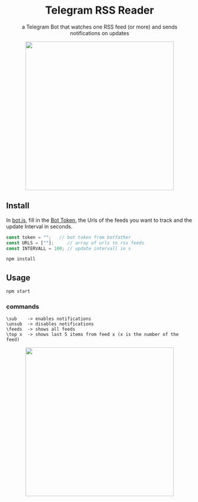 <h1 align="center">Telegram RSS Reader</h1>

<div align="center">

a Telegram Bot that watches one RSS feed (or more) and sends notifications on updates

<p align="center">
    <img src="https://i.imgur.com/24EkROy.jpg" width="400"/>
</p>

</div>

## Install

In [bot.js](https://github.com/Janniku9/telegram-rss-reader/blob/master/bot.js), fill in the [Bot Token](https://core.telegram.org/bots), the Urls of the feeds you want to track and the update Interval in seconds. 

```js
const token = "";   // bot token from botfather
const URLS = [""];     // array of urls to rss feeds
const INTERVALL = 100; // update intervall in s
```

```bash
npm install
```

## Usage

```bash
npm start
```

### commands
```
\sub    -> enables notifications
\unsub  -> disables notifications
\feeds  -> shows all feeds
\top x  -> shows last 5 items from feed x (x is the number of the feed)
```

<p align="center">
    <img src="https://i.imgur.com/aMlDmBF.png" width="400"/>
</p>
</div>
